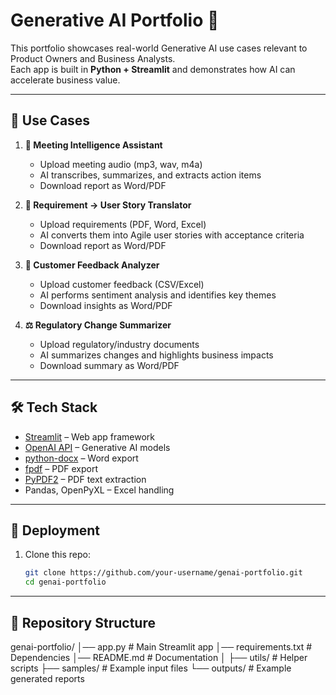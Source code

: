 # Generative AI Portfolio 🚀

This portfolio showcases real-world Generative AI use cases relevant to Product Owners and Business Analysts.  
Each app is built in **Python + Streamlit** and demonstrates how AI can accelerate business value.

---

## 📂 Use Cases

1. **🏢 Meeting Intelligence Assistant**
   - Upload meeting audio (mp3, wav, m4a)
   - AI transcribes, summarizes, and extracts action items
   - Download report as Word/PDF

2. **📑 Requirement → User Story Translator**
   - Upload requirements (PDF, Word, Excel)
   - AI converts them into Agile user stories with acceptance criteria
   - Download report as Word/PDF

3. **💬 Customer Feedback Analyzer**
   - Upload customer feedback (CSV/Excel)
   - AI performs sentiment analysis and identifies key themes
   - Download insights as Word/PDF

4. **⚖️ Regulatory Change Summarizer**
   - Upload regulatory/industry documents
   - AI summarizes changes and highlights business impacts
   - Download summary as Word/PDF

---

## 🛠️ Tech Stack
- [Streamlit](https://streamlit.io/) – Web app framework
- [OpenAI API](https://platform.openai.com/) – Generative AI models
- [python-docx](https://python-docx.readthedocs.io/) – Word export
- [fpdf](https://pyfpdf.readthedocs.io/) – PDF export
- [PyPDF2](https://pypi.org/project/pypdf2/) – PDF text extraction
- Pandas, OpenPyXL – Excel handling

---

## 🚀 Deployment
1. Clone this repo:
   ```bash
   git clone https://github.com/your-username/genai-portfolio.git
   cd genai-portfolio
---
## 📂 Repository Structure
genai-portfolio/
│── app.py                # Main Streamlit app
│── requirements.txt       # Dependencies
│── README.md              # Documentation
│
├── utils/                 # Helper scripts
├── samples/               # Example input files
└── outputs/               # Example generated reports
